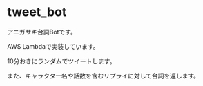 # tweet_bot

アニガサキ台詞Botです。

AWS Lambdaで実装しています。

10分おきにランダムでツイートします。

また、キャラクター名や話数を含むリプライに対して台詞を返します。